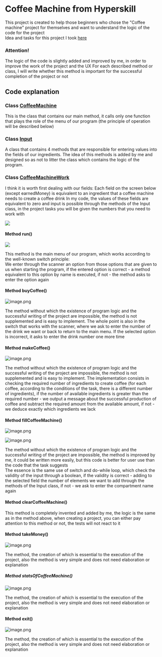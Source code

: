 # Coffee Machine from Hyperskill

This project is created to help those beginners who chose the "Coffee machine" project for themselves and want to understand the logic of the code for the project  
Idea and tasks for this project I took [here ](https://hyperskill.org/study-plan)

### Attention!

The logic of the code is slightly added and improved by me, in order to improve the work of the project and the UX
For each described method or class, I will write whether this method is important for the successful completion of the project or not

## Code explanation

### Class [CoffeeMachine](src/machine/CoffeeMachine.java)

This is the class that contains our main method, it calls only one function that plays the role of the menu of our program (the principle of operation will be described below)

### Class [Input](src/machine/Input.java)

A class that contains 4 methods that are responsible for entering values into the fields of our ingredients. The idea of this methods is added by me and designed so as not to litter the class which contains the logic of the program.

### Class [CoffeeMachineWork](src/machine/CoffeeMachineWork.java)

I think it is worth first dealing with our fields:
Each field on the screen below (except earnedMoney) is equivalent to an ingredient that a coffee machine needs to create a coffee drink
In my code, the values of these fields are equivalent to zero and input is possible through the methods of the Input class, in the project tasks you will be given the numbers that you need to work with

![](.README_images/80c4092a.png )

#### Method run()

![](.README_images/6035851c.png )

This method is the main menu of our program, which works according to the well-known switch principle:  
We enter through the scanner an option from those options that are given to us when starting the program, if the entered option is correct - a method equivalent to this option by name is executed, if not - the method asks to enter the option again

#### Method buyCoffee()

![image.png](.README_images/image.png)

The method without which the existence of program logic and the successful writing of the project are impossible, the method is not supplemented and is easy to implement.
The whole point is also in the switch that works with the scanner, where we ask to enter the number of the drink we want or back to return to the main menu. If the selected option is incorrect, it asks to enter the drink number one more time

#### Method makeCoffee()

![image.png](.README_images/13f3d57d.png)

The method without which the existence of program logic and the successful writing of the project are impossible, the method is not supplemented and is easy to implement.
The implementation consists in checking the required number of ingredients to create coffee (for each coffee, according to the conditions of the task, there is a different number of ingredients), if the number of available ingredients is greater than the required number - we output a message about the successful production of coffee and subtract the required amount from the available amount, if not - we deduce exactly which ingredients we lack

#### Method fillCoffeeMachine()

![image.png](assets/fillcoffee1.png)

![image.png](assets/fillcoffee2.png)

The method without which the existence of program logic and the successful writing of the project are impossible, the method is improved by me, it could be written more easily, but this code is better for user use than the code that the task suggests  
The essence is the same use of switch and do-while loop, which check the validity of the input through a boolean, if the validity is correct - adding to the selected field the number of elements we want to add through the methods of the Input class, if not - we ask to enter the compartment name again

#### Method clearCoffeeMachine()

This method is completely invented and added by me, the logic is the same as in the method above, when creating a project, you can either pay attention to this method or not, the tests will not react to it

#### Method takeMoney()

![image.png](.README_images/4ac18fa1.png)

The method, the creation of which is essential to the execution of the project, also the method is very simple and does not need elaboration or explanation

##### Method statsOfCoffeeMachine()

![image.png](.README_images/7423eb4f.png)

The method, the creation of which is essential to the execution of the project, also the method is very simple and does not need elaboration or explanation

#### Method exit()

![image.png](.README_images/5a2e5c93.png)

The method, the creation of which is essential to the execution of the project, also the method is very simple and does not need elaboration or explanation
